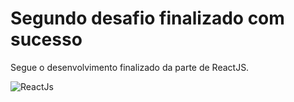 # Segundo desafio finalizado com sucesso

Segue o desenvolvimento finalizado da parte de ReactJS.

![ReactJs](https://img.shields.io/static/v1?label=frontend&message=reactjs&color=37dbed&style=for-the-badge&logo=ghost)
